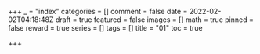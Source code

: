 +++
_ = "index"
categories = []
comment = false
date = 2022-02-02T04:18:48Z
draft = true
featured = false
images = []
math = true
pinned = false
reward = true
series = []
tags = []
title = "01"
toc = true

+++
